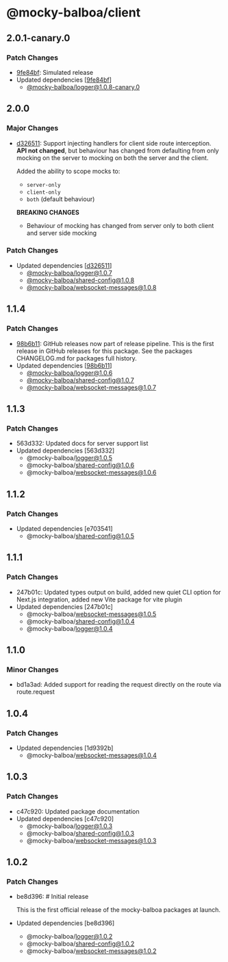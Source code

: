 # @mocky-balboa/client

## 2.0.1-canary.0

### Patch Changes

- [9fe84bf](https://github.com/mocky-balboa/mocky-balboa/commit/9fe84bf2975389fd77a8d213fc936f6ee7f89032): Simulated release
- Updated dependencies [[9fe84bf](https://github.com/mocky-balboa/mocky-balboa/commit/9fe84bf2975389fd77a8d213fc936f6ee7f89032)]
  - [@mocky-balboa/logger@1.0.8-canary.0](https://github.com/mocky-balboa/mocky-balboa/releases/tag/%40mocky-balboa%2Flogger%401.0.8-canary.0)

## 2.0.0

### Major Changes

- [d326511](https://github.com/mocky-balboa/mocky-balboa/commit/d3265110ad1c72af09ef2f85cf543df2d5a5bad2): Support injecting handlers for client side route interception. **API not changed**, but behaviour has changed from defaulting from only mocking on the server to mocking on both the server and the client.

  Added the ability to scope mocks to:
  - `server-only`
  - `client-only`
  - `both` (default behaviour)

  **BREAKING CHANGES**
  - Behaviour of mocking has changed from server only to both client and server side mocking

### Patch Changes

- Updated dependencies [[d326511](https://github.com/mocky-balboa/mocky-balboa/commit/d3265110ad1c72af09ef2f85cf543df2d5a5bad2)]
  - [@mocky-balboa/logger@1.0.7](https://github.com/mocky-balboa/mocky-balboa/releases/tag/%40mocky-balboa%2Flogger%401.0.7)
  - [@mocky-balboa/shared-config@1.0.8](https://github.com/mocky-balboa/mocky-balboa/releases/tag/%40mocky-balboa%2Fshared-config%401.0.8)
  - [@mocky-balboa/websocket-messages@1.0.8](https://github.com/mocky-balboa/mocky-balboa/releases/tag/%40mocky-balboa%2Fwebsocket-messages%401.0.8)

## 1.1.4

### Patch Changes

- [98b6b11](https://github.com/mocky-balboa/mocky-balboa/commit/98b6b113136331eeeda0f21990e62776763585f9): GitHub releases now part of release pipeline. This is the first release in GitHub releases for this package. See the packages CHANGELOG.md for packages full history.
- Updated dependencies [[98b6b11](https://github.com/mocky-balboa/mocky-balboa/commit/98b6b113136331eeeda0f21990e62776763585f9)]
  - [@mocky-balboa/logger@1.0.6](https://github.com/mocky-balboa/mocky-balboa/releases/tag/%40mocky-balboa%2Flogger%401.0.6)
  - [@mocky-balboa/shared-config@1.0.7](https://github.com/mocky-balboa/mocky-balboa/releases/tag/%40mocky-balboa%2Fshared-config%401.0.7)
  - [@mocky-balboa/websocket-messages@1.0.7](https://github.com/mocky-balboa/mocky-balboa/releases/tag/%40mocky-balboa%2Fwebsocket-messages%401.0.7)

## 1.1.3

### Patch Changes

- 563d332: Updated docs for server support list
- Updated dependencies [563d332]
  - @mocky-balboa/logger@1.0.5
  - @mocky-balboa/shared-config@1.0.6
  - @mocky-balboa/websocket-messages@1.0.6

## 1.1.2

### Patch Changes

- Updated dependencies [e703541]
  - @mocky-balboa/shared-config@1.0.5

## 1.1.1

### Patch Changes

- 247b01c: Updated types output on build, added new quiet CLI option for Next.js integration, added new Vite package for vite plugin
- Updated dependencies [247b01c]
  - @mocky-balboa/websocket-messages@1.0.5
  - @mocky-balboa/shared-config@1.0.4
  - @mocky-balboa/logger@1.0.4

## 1.1.0

### Minor Changes

- bd1a3ad: Added support for reading the request directly on the route via route.request

## 1.0.4

### Patch Changes

- Updated dependencies [1d9392b]
  - @mocky-balboa/websocket-messages@1.0.4

## 1.0.3

### Patch Changes

- c47c920: Updated package documentation
- Updated dependencies [c47c920]
  - @mocky-balboa/logger@1.0.3
  - @mocky-balboa/shared-config@1.0.3
  - @mocky-balboa/websocket-messages@1.0.3

## 1.0.2

### Patch Changes

- be8d396: # Initial release

  This is the first official release of the mocky-balboa packages at launch.

- Updated dependencies [be8d396]
  - @mocky-balboa/logger@1.0.2
  - @mocky-balboa/shared-config@1.0.2
  - @mocky-balboa/websocket-messages@1.0.2
